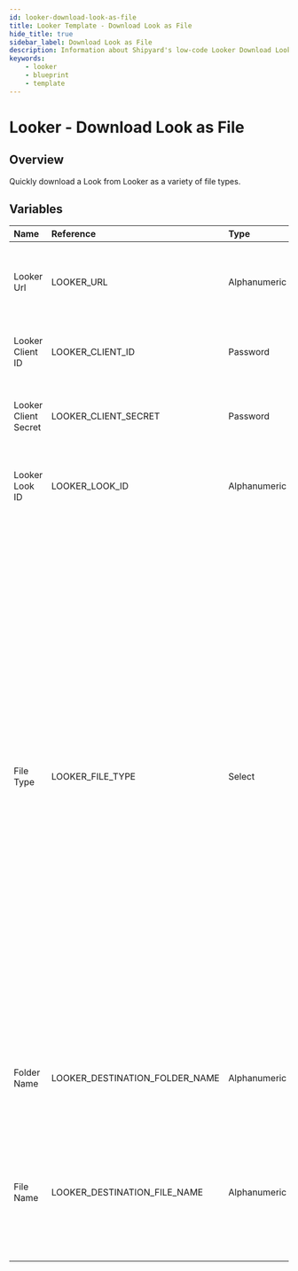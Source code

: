 ```yaml
---
id: looker-download-look-as-file
title: Looker Template - Download Look as File
hide_title: true
sidebar_label: Download Look as File
description: Information about Shipyard's low-code Looker Download Look as File blueprint. Quickly download a Look as a variety of file types.  
keywords:
    - looker
    - blueprint
    - template
---
```


# Looker - Download Look as File

## Overview
Quickly download a Look from Looker as a variety of file types.

## Variables

| Name | Reference | Type | Required | Default | Options | Description |
|:-----|:----------|:-----|:---------|:--------|:--------|:------------|
| Looker Url | LOOKER_URL  | Alphanumeric |:white_check_mark: | - | - | The base URL of your organization's looker instance. Include https:// |
| Looker Client ID | LOOKER_CLIENT_ID  | Password |:white_check_mark: | - | - | The Client ID generated from Looker for API access |
| Looker Client Secret | LOOKER_CLIENT_SECRET  | Password |:white_check_mark: | - | - | The secret key generated from Looker for API access |
| Looker Look ID | LOOKER_LOOK_ID  | Alphanumeric |:white_check_mark: | - | - | The identifier for the specific Look you are intending to download |
| File Type | LOOKER_FILE_TYPE  | Select |:white_check_mark: | png | JSON (.json): `json`<br></br><br></br>Text (.txt): `txt`<br></br><br></br>CSV (.csv): `csv`<br></br><br></br>JSON Detail (.json): `json_detail`<br></br><br></br>Markdown (.md): `md`<br></br><br></br>Excel (.xlsx): `xlsx`<br></br><br></br>SQL (.sql): `sql`<br></br><br></br>PNG (.png): `png`<br></br><br></br>JPG (.jpg): `jpg`<br></br><br></br> | The type of file that will be generated from the Look. |
| Folder Name | LOOKER_DESTINATION_FOLDER_NAME  | Alphanumeric |:heavy_minus_sign: | - | - | Folder where the file will be created. Leave blank to store in the current working directory |
| File Name | LOOKER_DESTINATION_FILE_NAME  | Alphanumeric |:white_check_mark: | - | - | File name that will be created for the Look being downloaded. Include the extension and ensure that it matches the selected File Type. |


